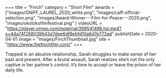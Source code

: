 +++
title = "Finch"
category = "Short Film"
awards = ["images/GNIFF_LAUREL_2020_white.png", "images/caff-official-selection.png", "images/Award-Winner---Film-for-Peace---2020.png", "images/okotoksfilmfestival.png" ]
videoURL = "https://player.vimeo.com/external/399541496.hd.mp4?s=44a74f288039643d7dee6df8ebfd10a6d7e773ad"
publishDate = 2020-04-01
image = "images/FinchThumbnail.jpg"
site = "https://www.thefinchfilm.com/"
+++

Trapped in an abusive relationship, Sarah struggles to make sense of her past and present. After a brutal assault, Sarah realizes she’s not the only captive in her partner’s control. It’s time to accept or leave the prison of her daily life.
